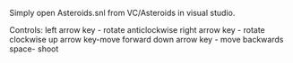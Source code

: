 Simply open Asteroids.snl from VC/Asteroids in visual studio.

Controls:
 left arrow key - rotate anticlockwise
 right arrow key - rotate clockwise
 up arrow key-move forward
 down arrow key - move backwards
 space- shoot
